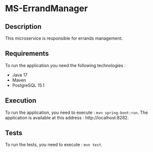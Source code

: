 # MS-ErrandManager

## Description
This microservice is responsible for errands management.

## Requirements
To run the application you need the following technologies :
- Java 17
- Maven
- PostgreSQL 15.1

## Execution
To run the application, you need to execute : `mvn spring-boot:run`.
The application is available at this address : http://localhost:8282.

## Tests
To run the tests, you need to execute : `mvn test`.